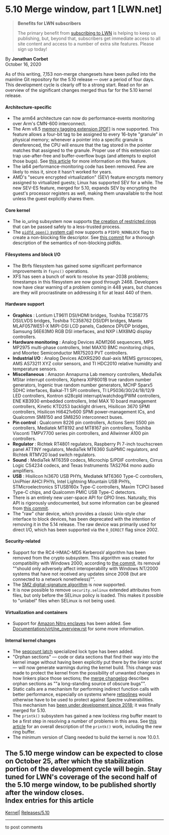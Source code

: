 # 5.10 Merge window, part 1 [LWN.net]

> **Benefits for LWN subscribers**
> 
> The primary benefit from [subscribing to LWN](/Promo/nst-nag5/subscribe) is helping to keep us publishing, but, beyond that, subscribers get immediate access to all site content and access to a number of extra site features. Please sign up today! 

By **Jonathan Corbet**  
October 16, 2020 

As of this writing, 7,153 non-merge changesets have been pulled into the mainline Git repository for the 5.10 release — over a period of four days. This development cycle is clearly off to a strong start. Read on for an overview of the significant changes merged thus far for the 5.10 kernel release. 

#### Architecture-specific

  * The arm64 architecture can now do performance-events monitoring over Arm's CMN-600 interconnect. 
  * The Arm v8.5 [memory tagging extension [PDF]](https://developer.arm.com/-/media/Arm%20Developer%20Community/PDF/Arm_Memory_Tagging_Extension_Whitepaper.pdf1) is now supported. This feature allows a four-bit tag to be assigned to every 16-byte "granule" in physical memory; whenever a pointer into a specific granule is dereferenced, the CPU will ensure that the tag stored in the pointer matches that assigned to the granule. Proper use of this extension can trap use-after-free and buffer-overflow bugs (and attempts to exploit those bugs). See [this article](/Articles/834289/) for more information on this feature. 
  * The ia64 performance-monitoring code has been removed. Few are likely to miss it, since it hasn't worked for years. 
  * AMD's "secure encrypted virtualization" (SEV) feature encrypts memory assigned to virtualized guests; Linux has supported SEV for a while. The new SEV-ES feature, merged for 5.10, expands SEV by encrypting the guest's processor registers as well, making them unavailable to the host unless the guest explicitly shares them. 



#### Core kernel

  * The io_uring subsystem now supports [the creation of restricted rings](/Articles/826053/) that can be passed safely to a less-trusted process. 
  * The [`pidfd_open()` system call](https://man7.org/linux/man-pages/man2/pidfd_open.2.html) now supports a `PIDFD_NONBLOCK` flag to create a non-blocking file descriptor. See [this commit](https://git.kernel.org/linus/4da9af0014b5) for a thorough description of the semantics of non-blocking pidfds. 



#### Filesystems and block I/O

  * The Btrfs filesystem has gained some significant performance improvements in `fsync()` operations. 
  * XFS has seen a bunch of work to resolve its year-2038 problems; timestamps in this filesystem are now good through 2468. Developers now have clear warning of a problem coming in 448 years, but chances are they will procrastinate on addressing it for at least 440 of them. 



#### Hardware support

  * **Graphics** : Lontium LT9611 DSI/HDMI bridges, Toshiba TC358775 DSI/LVDS bridges, Toshiba TC358762 DSI/DPI bridges, Mantix MLAF057WE51-X MIPI-DSI LCD panels, Cadence DPI/DP bridges, Samsung S6E63M0 RGB DSI interfaces, and NXP i.MX8MQ display controllers. 
  * **Hardware monitoring** : Analog Devices ADM1266 sequencers, MPS MP2975 multi-phase controllers, Intel MAX10 BMC monitoring chips, and Moortec Semiconductor MR75203 PVT controllers. 
  * **Industrial I/O** : Analog Devices ADXRS290 dual-axis MEMS gyroscopes, AMS AS73211 XYZ color sensors, and TI HDC2010 relative humidity and temperature sensors. 
  * **Miscellaneous** : Amazon Annapurna Lab memory controllers, MediaTek MStar interrupt controllers, Xiphera XIP8001B true random number generators, Ingenic true random number generators, MCHP Sparx5 SDHC interfaces, Baikal-T1 SPI controllers, TI LP5036/30/24/18/12/9 LED controllers, Kontron sl28cpld interrupt/watchdog/PWM controllers, ENE KB3930 embedded controllers, Intel MAX 10 board management controllers, Kinetic KTD253 backlight drivers, Hisilicon 3670 SPMI controllers, Hisilicon Hi6421v600 SPMI power-management ICs, and Qualcomm SM8150 and SM8250 interconnect buses. 
  * **Pin control** : Qualcomm 8226 pin controllers, Actions Semi S500 pin controllers, Mediatek MT8192 and MT8167 pin controllers, Toshiba Visconti TMPV7700 series pin controllers, and Allwinner A100 pin controllers. 
  * **Regulator** : Richtek RT4801 regulators, Raspberry Pi 7-inch touchscreen panel ATTINY regulators, MediaTek MT6360 SubPMIC regulators, and Richtek RTMV20 load switch regulators. 
  * **Sound** : MediaTek MT6359 codecs, Microchip S/PDIF controllers, Cirrus Logic CS4234 codecs, and Texas Instruments TAS2764 mono audio amplifiers. 
  * **USB** : Hisilicon hi3670 USB PHYs, Mediatek MT6360 Type-C controllers, UniPhier AHCI PHYs, Intel Lightning Mountain USB PHYs, STMicroelectronics STUSB160x Type-C controllers, Maxim TCPCI based Type-C chips, and Qualcomm PMIC USB Type-C detectors. 
  * There is an entirely new user-space API for GPIO lines. Naturally, this API is rigorously undocumented, but some information can be gleaned from [this commit](https://git.kernel.org/linus/b53911aa872d). 
  * The "raw" char device, which provides a classic Unix-style char interface to block devices, has been deprecated with the intention of removing it in the 5.14 release. The raw device was primarily used for direct I/O, which has been supported via the `O_DIRECT` flag since 2002. 



#### Security-related

  * Support for the RC4-HMAC-MD5 KerberosV algorithm has been removed from the crypto subsystem. This algorithm was created for compatibility with Windows 2000; according to [the commit](https://git.kernel.org/linus/e33d2a7b3041), its removal ""should only adversely affect interoperability with Windows NT/2000 systems that have not received any updates since 2008 (but are connected to a network nonetheless)"". 
  * The [SM2 digital-signature algorithm](https://tools.ietf.org/html/draft-shen-sm2-ecdsa-02) is now supported. 
  * It is now possible to remove `security.selinux` extended attributes from files, but only before the SELinux policy is loaded. This makes it possible to "unlabel" files when SELinux is not being used. 



#### Virtualization and containers

  * Support for [Amazon Nitro enclaves](https://aws.amazon.com/ec2/nitro/nitro-enclaves/) has been added. See [Documentation/virt/ne_overview.rst](/Articles/834427/) for some more information. 



#### Internal kernel changes

  * The [seqcount latch](/Articles/831540/) specialized lock type has been added. 
  * "Orphan sections" — code or data sections that find their way into the kernel image without having been explicitly put there by the linker script — will now generate warnings during the kernel build. This change was made to protect the kernel from the possibility of unwanted changes in how linkers place those sections; the [merge changelog](https://git.kernel.org/linus/34eb62d868d7) describes orphan sections as ""a long-standing source of obscure bugs"". 
  * Static calls are a mechanism for performing indirect function calls with better performance, especially on systems where [retpolines](https://support.google.com/faqs/answer/7625886) would otherwise have to be used to protect against Spectre vulnerabilities. This mechanism has [been under development since 2018](/Articles/774743/#static); it was finally merged for 5.10. 
  * The `printk()` subsystem has gained a new lockless ring buffer meant to be a first step in resolving a number of problems in this area. See [this article](/Articles/800946/) for an overall description of the `printk()` work, including the new ring buffer. 
  * The minimum version of Clang needed to build the kernel is now 10.0.1. 



The 5.10 merge window can be expected to close on October 25, after which the stabilization portion of the development cycle will begin. Stay tuned for LWN's coverage of the second half of the 5.10 merge window, to be published shortly after the window closes.  
Index entries for this article  
---  
[Kernel](/Kernel/Index)| [Releases/5.10](/Kernel/Index#Releases-5.10)  
  


* * *

to post comments 
